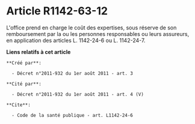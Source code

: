 # Article R1142-63-12

L'office prend en charge le coût des expertises, sous réserve de son remboursement par la ou les personnes responsables ou
leurs assureurs, en application des articles L. 1142-24-6 ou L. 1142-24-7.

**Liens relatifs à cet article**

	**Créé par**:

	  - Décret n°2011-932 du 1er août 2011 - art. 3

	**Cité par**:

	  - Décret n°2011-932 du 1er août 2011 - art. 4 (V)

	**Cite**:

	  - Code de la santé publique - art. L1142-24-6
